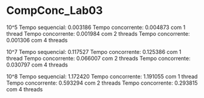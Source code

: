 # CompConc_Lab03

10^5 
Tempo sequencial:   0.003186
Tempo concorrente:  0.004873 com 1 thread
Tempo concorrente:  0.001984 com 2 threads
Tempo concorrente:  0.001306 com 4 threads

10^7
Tempo sequencial:   0.117527
Tempo concorrente:  0.125386 com 1 thread
Tempo concorrente:  0.066007 com 2 threads
Tempo concorrente:  0.030797 com 4 threads

10^8
Tempo sequencial:   1.172420
Tempo concorrente:  1.191055 com 1 thread
Tempo concorrente:  0.593294 com 2 threads
Tempo concorrente:  0.293815 com 4 threads
